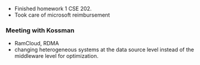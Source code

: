  - Finished homework 1 CSE 202.
 - Took care of microsoft reimbursement
 
### Meeting with Kossman 
 - RamCloud, RDMA
 - changing heterogeneous systems at the data source level instead of the middleware level for optimization.
 